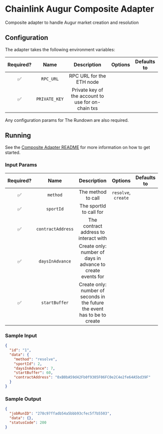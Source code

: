 # Chainlink Augur Composite Adapter

Composite adapter to handle Augur market creation and resolution

## Configuration

The adapter takes the following environment variables:

| Required? |   Name    |         Description          | Options | Defaults to |
| :-------: | :-------: | :--------------------------: | :-----: | :---------: |
|    ✅     | `RPC_URL` | RPC URL for the ETH node |         |             |
|    ✅     | `PRIVATE_KEY` | Private key of the account to use for on-chain txs |         |             |

Any configuration params for The Rundown are also required.

## Running

See the [Composite Adapter README](../README.md) for more information on how to get started.

### Input Params

| Required? |            Name            |               Description                |       Options       | Defaults to |
| :-------: | :------------------------: | :--------------------------------------: | :-----------------: | :---------: |
|    ✅     | `method`  |   The method to call    | `resolve`, `create` |             |
|    ✅     | `sportId`  |   The sportId to call for    |  |             |
|    ✅     | `contractAddress`  |   The contract address to interact with    |  |             |
|    ✅     | `daysInAdvance`  | Create only: number of days in advance to create events for |  |             |
|    ✅     | `startBuffer`  | Create only: number of seconds in the future the event has to be to create |  |             |

### Sample Input

```json
{
  "id": "1",
  "data": {
    "method": "resolve",
    "sportId": 2,
    "daysInAdvance": 7,
    "startBuffer": 60,
    "contractAddress": "0xB0bA59d42Fb0f9305F06FC0e2C4e2fe64A5bd39F"
  }
}
```

### Sample Output

```json
{
  "jobRunID": "278c97ffadb54a5bbb93cfec5f7b5503",
  "data": {},
  "statusCode": 200
}
```
